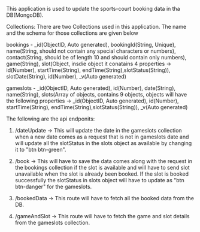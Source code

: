 This application is used to update the sports-court booking data in tha DB(MongoDB).

Collections:
There are two Collections used in this application. The name and the schema for those collections are given below

bookings - \_id(ObjectID, Auto generated), bookingId(String, Unique), name(String, should not contain any special characters or numbers), contact(String, should be of length 10 and should contain only numbers), game(String), slot(Object, insdie object it conatains 4 properties -> id(Number), startTime(String), endTime(String),slotStatus(String)), slotDate(String),
id(Number), \_v(Auto generated)

gameslots - \_id(ObjectID, Auto generated), id(Number), date(String), name(String), slots(Array of objects, contains 9 objects, objects will have the following properties -> \_id(ObjectID, Auto generated), id(Number), startTime(String), endTime(String),slotStatus(String)), \_v(Auto generated)

The following are the api endponits:

1. /dateUpdate -> This will update the date in the gameslots collection when a new date comes as a request that is not in gameslots date and will update all the slotStatus in the slots object as available by changing it to "btn btn-green".

2. /book -> This will have to save the data comes along with the request in the bookings collection if the slot is available and will have to send slot unavailable when the slot is already been booked. If the slot is booked successfully the slotStatus in slots object will have to update as "btn btn-danger" for the gameslots.

3. /bookedData -> This route will have to fetch all the booked data from the DB.

4. /gameAndSlot -> This route will have to fetch the game and slot details from the gameslots collection.
